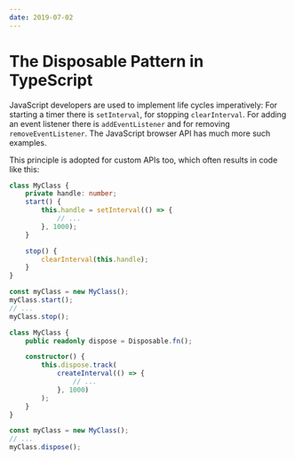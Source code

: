 ```yaml
---
date: 2019-07-02
---
```


# The Disposable Pattern in TypeScript

JavaScript developers are used to implement life cycles imperatively:
For starting a timer there is `setInterval`, for stopping `clearInterval`.
For adding an event listener there is `addEventListener` and for removing `removeEventListener`.
The JavaScript browser API has much more such examples.

This principle is adopted for custom APIs too, which often results in code like this:

```ts
class MyClass {
    private handle: number;
    start() {
        this.handle = setInterval(() => {
            // ...
        }, 1000);
    }

    stop() {
        clearInterval(this.handle);
    }
}

const myClass = new MyClass();
myClass.start();
// ...
myClass.stop();
```

```ts
class MyClass {
    public readonly dispose = Disposable.fn();

    constructor() {
        this.dispose.track(
            createInterval(() => {
                // ...
            }, 1000)
        );
    }
}

const myClass = new MyClass();
// ...
myClass.dispose();
```
